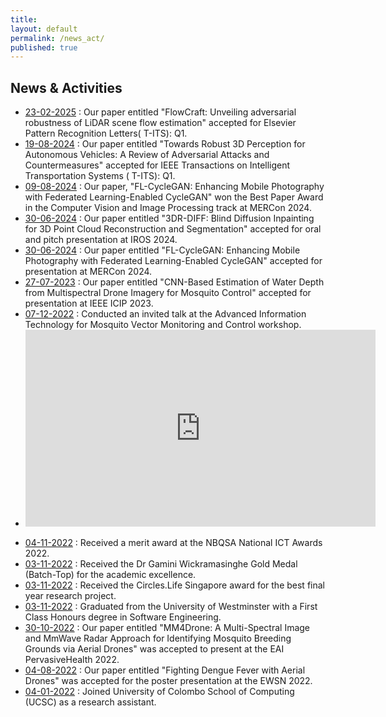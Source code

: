 ```yaml
---
title:
layout: default
permalink: /news_act/
published: true
---
```


## News & Activities

<!-- - [25-11-2022] : Got a full scholarship from UNSW Australia for a PhD.  -->

- [23-02-2025]() : Our paper entitled "FlowCraft: Unveiling adversarial robustness of LiDAR scene flow estimation"
  accepted for Elsevier Pattern Recognition Letters(
  T-ITS): Q1.
- [19-08-2024]() : Our paper entitled "Towards Robust 3D Perception for Autonomous
  Vehicles: A Review of Adversarial Attacks and Countermeasures" accepted for IEEE Transactions on Intelligent
  Transportation Systems (
  T-ITS): Q1.
- [09-08-2024]() : Our paper, "FL-CycleGAN: Enhancing Mobile Photography with Federated Learning-Enabled CycleGAN" won
  the Best Paper Award in the Computer Vision and Image Processing track at MERCon 2024.
- [30-06-2024]() : Our paper entitled "3DR-DIFF: Blind Diffusion Inpainting for 3D Point Cloud Reconstruction and
  Segmentation" accepted for oral and pitch presentation at IROS 2024.
- [30-06-2024]() : Our paper entitled "FL-CycleGAN: Enhancing Mobile Photography with Federated Learning-Enabled
  CycleGAN" accepted for presentation at MERCon 2024.
- [27-07-2023]() : Our paper entitled "CNN-Based Estimation of Water Depth from Multispectral Drone Imagery for Mosquito
  Control" accepted for presentation at IEEE ICIP 2023.
- [07-12-2022]() : Conducted an invited talk at the Advanced Information Technology for Mosquito Vector Monitoring and
  Control workshop.
- <iframe width="560" height="315" src="https://www.youtube.com/embed/aiKx1GFA1X0" title="YouTube video player" frameborder="0" allow="accelerometer; autoplay; clipboard-write; encrypted-media; gyroscope; picture-in-picture; web-share" allowfullscreen></iframe>

<!-- - [25-11-2022]() : I was offered admission and scholarship to PhD in Engineering at University of New South Wales (UNSW), Australia. -->

- [04-11-2022]() : Received a merit award at the NBQSA National ICT Awards 2022.
- [03-11-2022]() : Received the Dr Gamini Wickramasinghe Gold Medal (Batch-Top) for the academic excellence.
- [03-11-2022]() : Received the Circles.Life Singapore award for the best final year research project.
- [03-11-2022]() : Graduated from the University of Westminster with a First Class Honours degree in Software
  Engineering.
- [30-10-2022]() : Our paper entitled "MM4Drone: A Multi-Spectral Image and MmWave Radar Approach for Identifying
  Mosquito Breeding Grounds via Aerial Drones" was accepted to present at the EAI PervasiveHealth 2022.
- [04-08-2022]() : Our paper entitled "Fighting Dengue Fever with Aerial Drones" was accepted for the poster
  presentation at the EWSN 2022.
- [04-01-2022]() : Joined University of Colombo School of Computing (UCSC) as a research assistant.

<!-- #### Call for Papers
The following calls are open and wait for your submission. If you have any question, please contact me using the email in the footer.

- [Paper Submission: February 28, 2023 - Artificial Intelligence on the Edge, Information, MDPI](https://www.mdpi.com/journal/information/special_issues/AI_on_the_edge)

- [Paper Submission: March 31, 2023 - Digital Healthcare Leveraging Edge Computing and the Internet of Things, Sensors, MDPI](https://www.mdpi.com/journal/sensors/special_issues/digihealth_IoT)

#### Awards
0. Best Student Paper Award - Christian Sicari and Lorenzo Carnevale and Antonino Galletta and Massimo Villari. "*OpenWolf: a Serverless Workflow Engine for Native Cloud-Edge Continuum*". The 7th IEEE Cyber Science and Technology Congress (CyberSciTech)", September 2022, Falerna (CZ), Italy
{: reversed="reversed"}

#### Conference and Workshop(s) (Co-)Chair
0. [CCGrid 2023](http://cds.iisc.ac.in/faculty/simmhan/ccgrid2023//) - "<i>23rd International Symposium on Cluster, Cloud and Internet Computing</i>", May 2023, Bangalore, India

0. [MobiCASE 2022](https://mobicase.eai-conferences.org/2022) - "<i>13th EAI International Conference on Mobile Computing, Applications and Services</i>", November 2022, Messina, Italy

0. [DistInSys 2022](https://fcrlab.unime.it/calls/distinsys2022) - "<i>2nd International Workshop on Distributed Intelligent Systems</i>", June 2022, Rhodes, Greece

0. [CCGrid 2022](https://fcrlab.unime.it/ccgrid22) - "<i>22nd IEEE International Symposium on Cluster, Cloud and Internet Computing</i>", May 2022, Taormina, Messina, Italy

0. [AI4Health 2022](https://www.ai4health.icar.cnr.it) - "<i>International Workshop on Artificial Intelligence for Health</i>", May 2022, Taormina, Messina, Italy

0. [MrICHE 2021](https://fcrlab.unime.it/calls/mriche2021) - "<i>1st IEEE International Workshop on Mixed Reality Implications on Cultural Heritage Experience</i>", October 2021, Bari, Italy

0. [DistInSys 2021](https://fcrlab.unime.it/calls/distinsys2021) - "<i>1st International Workshop on Distributed and Intelligent Systems</i>", September 2021, Athens, Greece
{: reversed="reversed"}

#### Program Committee Membership
0. [CCNC 2023](https://ccnc2023.ieee-ccnc.org/) - "<i>IEEE Consumer Communications & Networking Conference</i>", January 2023, Las Vegas, USA

0. [IHSH 2022](https://ihsh2022.uqar.ca/) - "<i>The 2022 International Conference on Human-centric Smart environments for Health and well-being</i>", October 2022, Lévis, Canada

0. [CyberSciTech 2022](http://cyber-science.org/2022/cyberscitech/) - "<i>The 7th IEEE Cyber Science and Technology Congress</i>", September 2022, Falerna (CZ), Italy

0. [ICTS4eHealth 2022](https://icts4ehealth.icar.cnr.it/) - "<i>2nd Edition of the IEEE Conference on ICT Solutions for eHealth</i>", June, July 2022, Rhodes Island, Greece

0. [AI4Health 2022](https://www.ai4health.icar.cnr.it/) - "<i>International Workshop on Artificial Intelligence for Health</i>", May 2022, Taormina, Messina, Italy

0. [Cloud2Things 2022](https://cloud2things2022.netsons.org) - "<i>2nd Workshop on Cloud-to-Things continuum: towards the convergence of IoT, Edge and Cloud Computing</i>", May 2022, Taormina, Messina, Italy [[certificate](https://drive.google.com/file/d/1tR7AiEKAzVlR0Z5y8EHwjZcD36Pztheb/view?usp=sharing)]
{: reversed="reversed"} -->

<!-- #### Member of Editorial Board, Guest Editor -->
<!-- 0. [Digital Healthcare Leveraging Edge Computing and the Internet of Things, Sensors, MDPI](https://www.mdpi.com/journal/sensors/special_issues/digihealth_IoT) -->
<!-- {: reversed="reversed"} -->